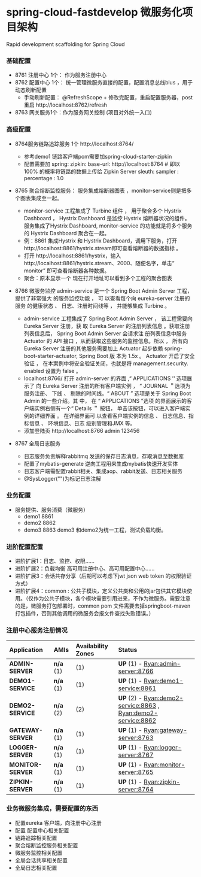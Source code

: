 # spring-cloud-fastdevelop 微服务化项目架构
Rapid development scaffolding for Spring Cloud


### 基础配置

- 8761 注册中心 1个： 作为服务注册中心  
- 8762 配置中心 1个： 统一管理微服务直接的配置，配置消息总线blus ，用于动态刷新配置
  - 手动刷新配置： @RefreshScope  + 修改完配置，重启配置服务器，post重启 http://localhost:8762/refresh
- 8763 网关服务1个：作为服务网关控制  (项目对外统一入口)

### 高级配置

- 8764服务链路追踪服务 1个  http://localhost:8764/ 
  - 参考demo1 链路客户端pom需要加spring-cloud-starter-zipkin 
  - 配置需要加
        spring:
          zipkin:
            base-url: http://localhost:8764
        #    即以 100% 的概率将链路的数据上传给 Zipkin Server
          sleuth:
            sampler :
              percentage : 1.0



- 8765 聚合熔断监控服务： 服务集成熔断器图表  ，monitor-service则是把多个图表集成至一起。
  - monitor-service 工程集成了 Turbine 组件 ， 用于聚合多个 Hystrix Dashboard ， Hystrix Dashboard 是监控 Hystrix 熔断器状况的组件。服务集成了Hystrix Dashboard, monitor-service 的功能就是将多个服务的 Hystrix Dashboard 聚合在一起。 
  - 例：8861 集成Hystrix 和 Hystrix Dashboard，调用下服务，打开  http://localhost:8861/hystrix.stream即可查看熔断器的数据指标 。
  - 打开  http://localhost:8861/hystrix，输入  http://localhost:8861/hystrix.stream、2000、随便名字，单击“ monitor” 即可查看熔断器各种数据。
  - 聚合：原本显示一个  现在打开地址可以看到多个工程的聚合图表
- 8766 微服务监控  admin-service 是一个 Spring Boot Admin Server 工程，提供了非常强大 的服务监控功能 ，
可 以查看每个向 eureka-server 注册的服务 的健康状态 、 日志、注册时间线等 ， 井能够集成
Turbine 。
  - admin-service 工程集成了 Spring Boot Admin Server ， 该工程需要向 Eureka Server 注册，获
取 Eureka Server 的注册列表信息 。获取注册列表信息后， Spring Boot Admin Server 会请求注
册列表信息中服务 Actuator 的 API 接口 ，从而获取这些服务的监控信息。所以 ， 所有向 Eureka
Server 注册的其他服务需要加上 Actuator 起步依赖 spring-boot-starter-actuator, Spring Boot 版
本为 1.5x 。 Actuator 开启了安全验证 ， 在本案例中将安全验证关闭，也就是将 management.security.
enabled 设置为 false 。 
  - localhost:8766/  打开 admin-server 的界面 ,“ APPLICATIONS ’‘ 选项展示了 向 Eureka Server 注册的所有客户端实例 ， “ JOURNAL ＂选项为服务注册、 下线 、 剔除的时间线。“ ABOUT ” 选项是关于 Spring Boot Admin 的一些介绍。其 中， 在 “ APPLICATIONS ”选项 的界面展示的客户端实例右侧有一个“ Details ＂ 按钮， 单击该按钮，可以进入客户端实例的详细界面 。 在详细界面可 以查看客户端实例的信息 、 日志信息、指标信息 、 环境信息、日志
级别管理和JMX 等。 
  - 添加登陆页   http://localhost:8766  admin 123456
* 8767 全局日志服务  

  *  日志服务负责解释rabbitmq 发送的保存日志消息，存取消息至数据库
  * 配置了mybatis-generate 逆向工程用来生成mybatis快速开发实体
  * 日志客户端需配置rabbit相关、集成aop、rabbit发送、日志相关服务  
  * @SysLogger("")为标记日志注解

### 业务配置

- 服务提供、服务消费（微服务）
  -  demo1 8861 
  -  demo2 8862
  - demo3 8863  demo3 和demo2为统一工程，测试负载均衡。

### 进阶配置配置

- 进阶扩展1：日志、监控、权限......  
- 进阶扩展2：负载均衡   高可用注册中心、高可用配置中心......
- 进阶扩展3：会话共存分享（后期可以考虑下jwt json web token 的权限验证方式）
- 进阶扩展4：common : 公共子模块，定义公共类和公用的jar包供其它模块使用。（仅作为公共子模块，各个模块需要引用进来，不作为微服务。需要注意的是，微服务打包部署时，common pom 文件需要去掉springboot-maven打包插件，否则其他调用的微服务会报文件查找失败错误。）




### 注册中心服务注册情况
  | Application        | AMIs        | Availability Zones | Status                                                       |
| :----------------- | :---------- | :----------------- | :----------------------------------------------------------- |
| **ADMIN-SERVER**   | **n/a** (1) | (1)  | **UP** (1) - [Ryan:admin-server:8766](http://ryan:8766/info) |
| **DEMO1-SERVICE**  | **n/a** (1) | (1)  | **UP** (1) - [Ryan:demo1-service:8861](http://ryan:8861/info) |
| **DEMO2-SERVICE**  | **n/a** (2) | (2)  | **UP** (2) - [Ryan:demo2-service:8863](http://ryan:8863/info) , [Ryan:demo2-service:8862](http://ryan:8862/info) |
| **GATEWAY-SERVER** | **n/a** (1) | (1)  | **UP** (1) - [Ryan:gateway-server:8763](http://ryan:8763/info) |
| **LOGGER-SERVER**  | **n/a** (1) | (1)  | **UP** (1) - [Ryan:logger-server:8767](http://ryan:8767/info) |
| **MONITOR-SERVER** | **n/a** (1) | (1)  | **UP** (1) - [Ryan:monitor-server:8765](http://ryan:8765/info) |
| **ZIPKIN-SERVER**  | **n/a** (1) | (1)  | **UP** (1) - [Ryan:zipkin-server:8764](http://ryan:8764/info) |

### 业务微服务集成，需要配置的东西

* 配置eureka 客户端，向注册中心注册
* 配置 配置中心相关配置
* 链路追踪相关配置
*  聚合熔断监控服务相关配置
* 微服务监控相关配置
* 全局会话共享相关配置
* 全局日志相关配置
